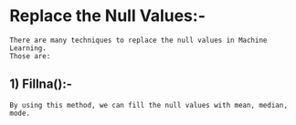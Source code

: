# Replace the Null Values:-
```
There are many techniques to replace the null values in Machine Learning. 
Those are:
```
## 1) Fillna():- 
```
By using this method, we can fill the null values with mean, median, mode.
```
